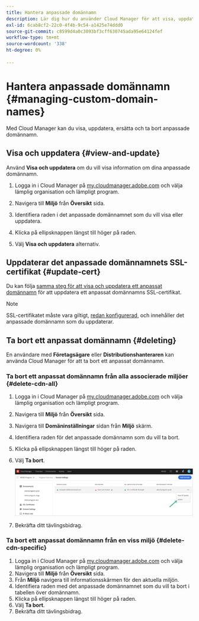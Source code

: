 ```yaml
---
title: Hantera anpassade domännamn
description: Lär dig hur du använder Cloud Manager för att visa, uppdatera, ersätta och ta bort anpassade domännamn.
exl-id: 6cab8cf2-22c0-4f4b-9c54-a1425e74ddd0
source-git-commit: c8599d4a0c3093bf3cff630745ada95e64124fef
workflow-type: tm+mt
source-wordcount: '338'
ht-degree: 0%

---
```


# Hantera anpassade domännamn {#managing-custom-domain-names}

Med Cloud Manager kan du visa, uppdatera, ersätta och ta bort anpassade domännamn.

## Visa och uppdatera {#view-and-update}

Använd **Visa och uppdatera** om du vill visa information om dina anpassade domännamn.

1. Logga in i Cloud Manager på [my.cloudmanager.adobe.com](https://my.cloudmanager.adobe.com/) och välja lämplig organisation och lämpligt program.

1. Navigera till **Miljö** från **Översikt** sida.

1. Identifiera raden i det anpassade domännamnet som du vill visa eller uppdatera.

1. Klicka på ellipsknappen längst till höger på raden.

1. Välj **Visa och uppdatera** alternativ.

## Uppdaterar det anpassade domännamnets SSL-certifikat {#update-cert}

Du kan följa [samma steg för att visa och uppdatera ett anpassat domännamn](#view-and-update) för att uppdatera ett anpassat domännamns SSL-certifikat.

>[!NOTE]
>
>SSL-certifikatet måste vara giltigt, [redan konfigurerad,](/help/implementing/cloud-manager/managing-ssl-certifications/introduction.md) och innehåller det anpassade domännamn som du uppdaterar.

## Ta bort ett anpassat domännamn {#deleting}

En användare med **Företagsägare** eller **Distributionshanteraren** kan använda Cloud Manager för att ta bort ett anpassat domännamn.

### Ta bort ett anpassat domännamn från alla associerade miljöer {#delete-cdn-all}

1. Logga in i Cloud Manager på [my.cloudmanager.adobe.com](https://my.cloudmanager.adobe.com/) och välja lämplig organisation och lämpligt program.

1. Navigera till **Miljö** från **Översikt** sida.

1. Navigera till **Domäninställningar** sidan från **Miljö** skärm.

1. Identifiera raden för det anpassade domännamn som du vill ta bort.

1. Klicka på ellipsknappen längst till höger på raden.

1. Välj **Ta bort**.

   ![Tar bort anpassade domännamn](/help/implementing/cloud-manager/assets/cdn/cdn-delete.png)

1. Bekräfta ditt tävlingsbidrag.

### Ta bort ett anpassat domännamn från en viss miljö {#delete-cdn-specific}

1. Logga in i Cloud Manager på [my.cloudmanager.adobe.com](https://my.cloudmanager.adobe.com/) och välja lämplig organisation och lämpligt program.
1. Navigera till **Miljö** från **Översikt** sida.
1. Från **Miljö** navigera till informationsskärmen för den aktuella miljön.
1. Identifiera raden med det anpassade domännamnet som du vill ta bort i tabellen över domännamn.
1. Klicka på ellipsknappen längst till höger på raden.
1. Välj **Ta bort**.
1. Bekräfta ditt tävlingsbidrag.
